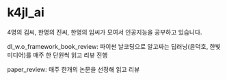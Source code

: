 # k4jl_ai
4명의 김씨, 한명의 진씨, 한명의 임씨가 모여서 인공지능을 공부하고 있습니다.

dl_w.o_framework_book_review: 파이썬 날코딩으로 알고짜는 딥러닝(윤덕호, 한빛미디어)를 매주 한 단원씩 읽고 리뷰 진행

paper_review: 매주 한개의 논문을 선정해 읽고 리뷰 
